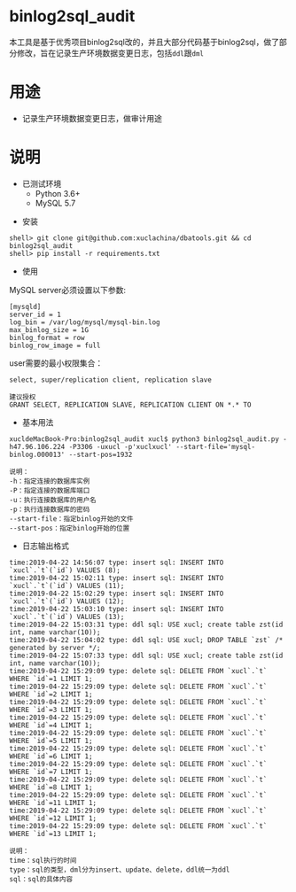 binlog2sql_audit
========================

本工具是基于优秀项目binlog2sql改的，并且大部分代码基于binlog2sql，做了部分修改，旨在记录生产环境数据变更日志，包括`ddl`跟`dml`

用途
===========

* 记录生产环境数据变更日志，做审计用途

# 说明

* 已测试环境
    * Python 3.6+
    * MySQL 5.7

- 安装

```
shell> git clone git@github.com:xuclachina/dbatools.git && cd binlog2sql_audit
shell> pip install -r requirements.txt
```
- 使用

MySQL server必须设置以下参数:

    [mysqld]
    server_id = 1
    log_bin = /var/log/mysql/mysql-bin.log
    max_binlog_size = 1G
    binlog_format = row
    binlog_row_image = full

user需要的最小权限集合：

    select, super/replication client, replication slave
    
    建议授权
    GRANT SELECT, REPLICATION SLAVE, REPLICATION CLIENT ON *.* TO 

- 基本用法

```shell
xucldeMacBook-Pro:binlog2sql_audit xucl$ python3 binlog2sql_audit.py -h47.96.106.224 -P3306 -uxucl -p'xuclxucl' --start-file='mysql-binlog.000013' --start-pos=1932

说明：
-h：指定连接的数据库实例
-P：指定连接的数据库端口
-u：执行连接数据库的用户名
-p：执行连接数据库的密码
--start-file：指定binlog开始的文件
--start-pos：指定binlog开始的位置
```

- 日志输出格式

```
time:2019-04-22 14:56:07 type: insert sql: INSERT INTO `xucl`.`t`(`id`) VALUES (8);
time:2019-04-22 15:02:11 type: insert sql: INSERT INTO `xucl`.`t`(`id`) VALUES (11);
time:2019-04-22 15:02:29 type: insert sql: INSERT INTO `xucl`.`t`(`id`) VALUES (12);
time:2019-04-22 15:03:10 type: insert sql: INSERT INTO `xucl`.`t`(`id`) VALUES (13);
time:2019-04-22 15:03:31 type: ddl sql: USE xucl; create table zst(id int, name varchar(10));
time:2019-04-22 15:04:02 type: ddl sql: USE xucl; DROP TABLE `zst` /* generated by server */;
time:2019-04-22 15:07:33 type: ddl sql: USE xucl; create table zst(id int, name varchar(10));
time:2019-04-22 15:29:09 type: delete sql: DELETE FROM `xucl`.`t` WHERE `id`=1 LIMIT 1;
time:2019-04-22 15:29:09 type: delete sql: DELETE FROM `xucl`.`t` WHERE `id`=2 LIMIT 1;
time:2019-04-22 15:29:09 type: delete sql: DELETE FROM `xucl`.`t` WHERE `id`=3 LIMIT 1;
time:2019-04-22 15:29:09 type: delete sql: DELETE FROM `xucl`.`t` WHERE `id`=4 LIMIT 1;
time:2019-04-22 15:29:09 type: delete sql: DELETE FROM `xucl`.`t` WHERE `id`=5 LIMIT 1;
time:2019-04-22 15:29:09 type: delete sql: DELETE FROM `xucl`.`t` WHERE `id`=6 LIMIT 1;
time:2019-04-22 15:29:09 type: delete sql: DELETE FROM `xucl`.`t` WHERE `id`=7 LIMIT 1;
time:2019-04-22 15:29:09 type: delete sql: DELETE FROM `xucl`.`t` WHERE `id`=8 LIMIT 1;
time:2019-04-22 15:29:09 type: delete sql: DELETE FROM `xucl`.`t` WHERE `id`=11 LIMIT 1;
time:2019-04-22 15:29:09 type: delete sql: DELETE FROM `xucl`.`t` WHERE `id`=12 LIMIT 1;
time:2019-04-22 15:29:09 type: delete sql: DELETE FROM `xucl`.`t` WHERE `id`=13 LIMIT 1;

说明：
time：sql执行的时间
type：sql的类型，dml分为insert、update、delete，ddl统一为ddl
sql：sql的具体内容
```



